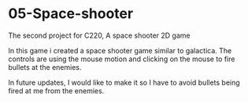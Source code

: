 # 05-Space-shooter
The second project for C220, A space shooter 2D game

In this game i created a space shooter game similar to galactica. The controls are using the mouse motion and clicking on the mouse to fire bullets
at the enemies. 

In future updates, I would like to make it so I have to avoid bullets being fired at me from the enemies.